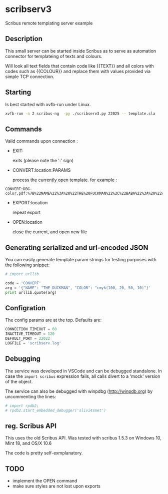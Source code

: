 # scribserv3

Scribus remote templating server example


## Description

This small server can be started inside Scribus as to serve as automation connector for templateing of texts and colours.

Will look all text fields that contain code like {{TEXT}} and all colors with codes such as {{COLOUR}} and replace them with values provided via simple TCP connection. 

## Starting

Is best started with xvfb-run under Linux. 

```bash
xvfb-run -n 2 scribus-ng  -py ./scribserv3.py 22025 -- template.sla
```

## Commands

Valid commands upon connection :

* EXIT:

  exits (please note the ':' sign)

* CONVERT:location:PARAMS

  process the currently open template. for example :

```raw
CONVERT:DBG-color.pdf:%7B%22NAME%22%3A%20%22THE%20FUCKMAN%22%2C%22BABA%22%3A%20%22cmyk%28100%2C%2020%2C%2050%2C%2010%29%22%7D
```

* EXPORT:location

  repeat export
  
* OPEN:location

  close the current, and open new file

## Generating serialized and url-encoded JSON 

You can easily generate template param strings for testing purposes with the following snippet:

```python
# import urllib

code = 'CONVERT'
arg = '{"NAME": "THE DUCKMAN", "COLOR": "cmyk(100, 20, 50, 10)"}'
print urllib.quote(arg)
```

## Configration

The config params are at the top. Defaults are:

```python
CONNECTION_TIMEOUT = 60
INACTIVE_TIMEOUT = 120
DEFAULT_PORT = 22022
LOGFILE = 'scribserv.log'
```
## Debugging

The service was developed in VSCode and can be debugged standalone. In case the ```import scribus``` expression fails, all calls divert to a 'mock' version of the object.

The service can also be debugged with winpdbg (<http://winpdb.org>) by uncommenting the lines:


```python
# import rpdb2;
# rpdb2.start_embedded_debugger('slivi4smet')
```


## reg. Scribus API

This uses the old Scribus API. Was tested with scribus 1.5.3 on Windows 10, Mint 18, and OS/X 10.6

The code is pretty self-exmplanatory.

## TODO

* implement the OPEN command
* make sure styles are not lost upon exports
